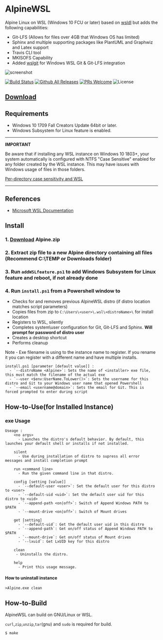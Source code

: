 # AlpineWSL

Alpine Linux on WSL (Windows 10 FCU or later)
based on [wsldl](https://github.com/yuk7/wsldl)
but adds the following capabilities:

* Git-LFS (Allows for files over 4GB that Windows OS has limited)
* Sphinx and multiple supporting packages like PlantUML and Graphwiz and Latex support
* Travis CLI tool
* MKISOFS Capability
* Added [wslgit](https://github.com/andy-5/wslgit) for Windows WSL Git & Git-LFS integration

![screenshot](https://raw.githubusercontent.com/wiki/yuk7/wsldl/img/Arch_Alpine_Ubuntu.png)

[![Build Status](https://img.shields.io/travis/binarylandscapes/AlpineWSL.svg?style=flat-square)](https://travis-ci.org/binarylandscapes/AlpineWSL)
[![Github All Releases](https://img.shields.io/github/downloads/binarylandscapes/AlpineWSL/total.svg?style=flat-square)](https://github.com/binarylandscapes/AlpineWSL/releases/latest)
[![PRs Welcome](https://img.shields.io/badge/PRs-welcome-brightgreen.svg?style=flat-square)](http://makeapullrequest.com)
![License](https://img.shields.io/github/license/binarylandscapes/AlpineWSL.svg?style=flat-square)

## [Download](https://github.com/binarylandscapes/AlpineWSL/releases/latest)

## Requirements

* Windows 10 1709 Fall Creators Update 64bit or later.
* Windows Subsystem for Linux feature is enabled.

---
**IMPORTANT**

Be aware that if installing any WSL instance on Windows 10 1803+, your system automatically is configured with NTFS "Case Sensitive" enabled for any folder created by the WSL instance. This may have issues with Windows usage of files in those folders.

[Per-directory case sensitivity and WSL](https://blogs.msdn.microsoft.com/commandline/2018/02/28/per-directory-case-sensitivity-and-wsl/)

---

## References

* [Microsoft WSL Documentation](https://docs.microsoft.com/en-us/windows/wsl/about)

## Install

### 1. [Download](https://github.com/binarylandscapes/AlpineWSL/releases/latest) Alpine.zip

### 2. Extract zip file to a new Alpine directory containing all files (Recommend C:\TEMP or Downloads folder)

### 3. Run ```addWSLfeature.ps1``` to add Windows Subsystem for Linux feature and reboot, if not already done

### 4. Run ```install.ps1``` from a Powershell window to

* Checks for and removes previous AlpineWSL distro (if distro location matches script parameters)
* Copies files from zip to ```C:\Users\<user>\.wsl\<distroName>\``` for install location
* Registers to WSL, silently
* Completes system\user configuration for Git, Git-LFS and Sphinx. **Will prompt for password of distro user**
* Creates a desktop shortcut
* Performs cleanup

Note -  Exe filename is using to the instance name to register. If you rename it you can register with a different name and have multiple installs.

```dos
install.ps1 [parameter [default value]] :
  - `--distroName <Alpine>`: Sets the name of <installer> exe file, this must match the filename of the actual exe
  - `--user <$env:UserName.ToLower()>`: Sets the username for this distro and Git to your Windows user name that opened Powershell
  - `--email <username@domain>`: Sets the email for Git. This is forced prompted to enter during script
```

## How-to-Use(for Installed Instance)

### exe Usage

```dos
Useage :
    <no args>
      - Launches the distro's default behavior. By default, this launches your default shell or installs if not installed.

    silent
      - Use during installation of distro to supress all error messages and install completion prompt

    run <command line>
      - Run the given command line in that distro.

    config [setting [value]]
      - `--default-user <user>`: Set the default user for this distro to <user>
      - `--default-uid <uid>`: Set the default user uid for this distro to <uid>
      - `--append-path <on|off>`: Switch of Append Windows PATH to $PATH
      - `--mount-drive <on|off>`: Switch of Mount drives

    get [setting]
      - `--default-uid`: Get the default user uid in this distro
      - `--append-path`: Get on/off status of Append Windows PATH to $PATH
      - `--mount-drive`: Get on/off status of Mount drives
      - `--lxuid`: Get LxUID key for this distro

    clean
     - Uninstalls the distro.

    help
      - Print this usage message.
```

#### How to uninstall instance

```dos
>Alpine.exe clean

```

## How-to-Build

AlpineWSL can build on GNU/Linux or WSL.

`curl`,`zip`,`unzip`,`tar`(gnu) and `sudo` is required for build.

```shell
$ make
```
